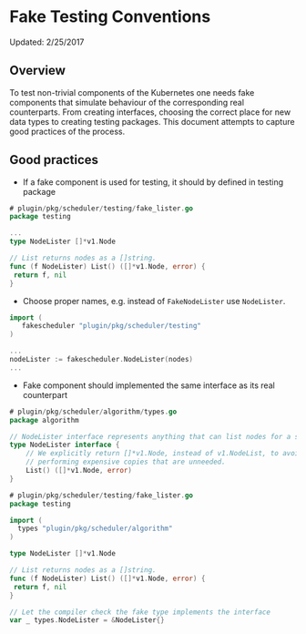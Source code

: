 Fake Testing Conventions
===============

Updated: 2/25/2017

## Overview

To test non-trivial components of the Kubernetes one needs fake components that simulate behaviour of the corresponding real counterparts. From creating interfaces, choosing the correct place for new data types to creating testing packages. This document attempts to capture good practices of the process.

## Good practices

* If a fake component is used for testing, it should by defined in testing package

```go
# plugin/pkg/scheduler/testing/fake_lister.go
package testing

...
type NodeLister []*v1.Node

// List returns nodes as a []string.
func (f NodeLister) List() ([]*v1.Node, error) {
 return f, nil
}
```

* Choose proper names, e.g. instead of ``FakeNodeLister`` use ``NodeLister``.

```go
import (
   fakescheduler "plugin/pkg/scheduler/testing"
)

...
nodeLister := fakescheduler.NodeLister(nodes)
...
```


* Fake component should implemented the same interface as its real counterpart

```go
# plugin/pkg/scheduler/algorithm/types.go
package algorithm

// NodeLister interface represents anything that can list nodes for a scheduler.
type NodeLister interface {
	// We explicitly return []*v1.Node, instead of v1.NodeList, to avoid
	// performing expensive copies that are unneeded.
	List() ([]*v1.Node, error)
}
```

```go
# plugin/pkg/scheduler/testing/fake_lister.go
package testing

import (
  types "plugin/pkg/scheduler/algorithm"
)

type NodeLister []*v1.Node

// List returns nodes as a []string.
func (f NodeLister) List() ([]*v1.Node, error) {
 return f, nil
}

// Let the compiler check the fake type implements the interface
var _ types.NodeLister = &NodeLister{}
```
